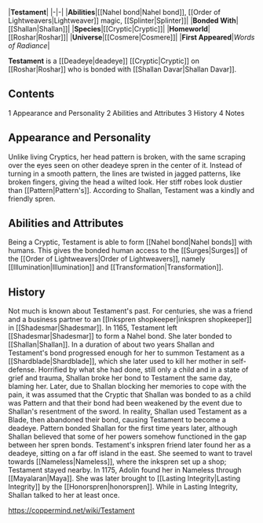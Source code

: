|**Testament**|
|-|-|
|**Abilities**|[[Nahel bond\|Nahel bond]], [[Order of Lightweavers\|Lightweaver]] magic, [[Splinter\|Splinter]]|
|**Bonded With**|[[Shallan\|Shallan]]|
|**Species**|[[Cryptic\|Cryptic]]|
|**Homeworld**|[[Roshar\|Roshar]]|
|**Universe**|[[Cosmere\|Cosmere]]|
|**First Appeared**|*Words of Radiance*|

**Testament** is a [[Deadeye\|deadeye]] [[Cryptic\|Cryptic]] on [[Roshar\|Roshar]] who is bonded with [[Shallan Davar\|Shallan Davar]].

## Contents

1 Appearance and Personality
2 Abilities and Attributes
3 History
4 Notes


## Appearance and Personality
Unlike living Cryptics, her head pattern is broken, with the same scraping over the eyes seen on other deadeye spren in the center of it. Instead of turning in a smooth pattern, the lines are twisted in jagged patterns, like broken fingers, giving the head a wilted look. Her stiff robes look dustier than [[Pattern\|Pattern's]].
According to Shallan, Testament was a kindly and friendly spren.

## Abilities and Attributes
Being a Cryptic, Testament is able to form [[Nahel bond\|Nahel bonds]] with humans. This gives the bonded human access to the [[Surges\|Surges]] of the [[Order of Lightweavers\|Order of Lightweavers]], namely [[Illumination\|Illumination]] and [[Transformation\|Transformation]].

## History
Not much is known about Testament's past. For centuries, she was a friend and a business partner to an [[Inkspren shopkeeper\|inkspren shopkeeper]] in [[Shadesmar\|Shadesmar]].
In 1165, Testament left [[Shadesmar\|Shadesmar]] to form a Nahel bond. She later bonded to [[Shallan\|Shallan]].
In a duration of about two years Shallan and Testament's bond progressed enough for her to summon Testament as a [[Shardblade\|Shardblade]], which she later used to kill her mother in self-defense. Horrified by what she had done, still only a child and in a state of grief and trauma, Shallan broke her bond to Testament the same day, blaming her. Later, due to Shallan blocking her memories to cope with the pain, it was assumed that the Cryptic that Shallan was bonded to as a child was Pattern and that their bond had been weakened by the event due to Shallan's resentment of the sword. In reality, Shallan used Testament as a Blade, then abandoned their bond, causing Testament to become a deadeye. Pattern bonded Shallan for the first time years later, although Shallan believed that some of her powers somehow functioned in the gap between her spren bonds.
Testament's inkspren friend later found her as a deadeye, sitting on a far off island in the east. She seemed to want to travel towards [[Nameless\|Nameless]], where the inkspren set up a shop; Testament stayed nearby.
In 1175, Adolin found her in Nameless through [[Mayalaran\|Maya]]. She was later brought to [[Lasting Integrity\|Lasting Integrity]] by the [[Honorspren\|honorspren]]. While in Lasting Integrity, Shallan talked to her at least once.



https://coppermind.net/wiki/Testament
